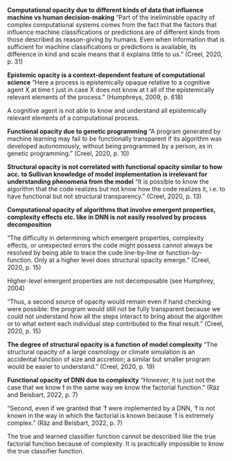 **Computational opacity due to different kinds of data that influence machine vs human decision-making**
“Part of the ineliminable opacity of complex computational systems comes from the fact that the factors that influence machine classifications or predictions are of different kinds from those described as reason-giving by humans. Even when information that is sufficient for machine classifications or predictions is available, its difference in kind and scale means that it explains little to us.” (Creel, 2020, p. 31)


**Epistemic opacity is a context-dependent feature of computational science**
“Here a process is epistemically opaque relative to a cognitive agent X at time t just in case X does not know at t all of the epistemically relevant elements of the process.” (Humphreys, 2009, p. 618)

A cognitive agent is not able to know and understand all epistemically relevant elements of a computational process.


**Functional opacity due to genetic programming**
“A program generated by machine learning may fail to be functionally transparent if its algorithm was developed autonomously, without being programmed by a person, as in genetic programming.” (Creel, 2020, p. 10) 


**Structural opacity is not correlated with functional opacity similar to how acc. to Sullivan knowledge of model implementation is irrelevant for understanding phenomena from the model**
“It is possible to know the algorithm that the code realizes but not know how the code realizes it, i.e. to have functional but not structural transparency.” (Creel, 2020, p. 13)


**Computational opacity of algorithms that involve emergent properties, complexity effects etc. like in DNN is not easily resolved by process decomposition**

“The difficulty in determining which emergent properties, complexity effects, or unexpected errors the code might possess cannot always be resolved by being able to trace the code line-by-line or function-by-function. Only at a higher level does structural opacity emerge.” (Creel, 2020, p. 15)

Higher-level emergent properties are not decomposable (see Humphrey, 2004)

“Thus, a second source of opacity would remain even if hand checking were possible: the program would still not be fully transparent because we could not understand how all the steps interact to bring about the algorithm or to what extent each individual step contributed to the final result.” (Creel, 2020, p. 15)


**The degree of structural opacity is a function of model complexity**
“The structural opacity of a large cosmology or climate simulation is an accidental function of size and accretion; a similar but smaller program would be easier to understand.” (Creel, 2020, p. 19) 


**Functional opacity of DNN due to complexity**
“However, it is just not the case that we know f in the same way we know the factorial function.” (Räz and Beisbart, 2022, p. 7)

“Second, even if we granted that ̂ f were implemented by a DNN, ̂ f is not known in the way in which the factorial is known because ̂ f is extremely complex.” (Räz and Beisbart, 2022, p. 7)

The true and learned classifier function cannot be described like the true factorial function because of complexity. It is practically impossible to know the true classifier function.

